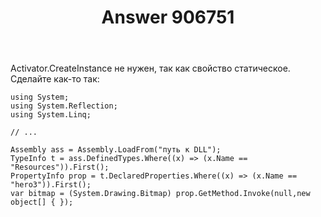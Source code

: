 ﻿---
title: "Answer 906751"
se.owner.user_id: 240512
se.owner.display_name: "MSDN.WhiteKnight"
se.owner.link: "https://ru.stackoverflow.com/users/240512/msdn-whiteknight"
se.answer_id: 906751
se.question_id: 906643
se.post_type: answer
se.score: 0
se.is_accepted: True
---
<p>Activator.CreateInstance не нужен, так как свойство статическое. Сделайте как-то так:</p>

<pre><code>using System;
using System.Reflection;
using System.Linq;

// ...          

Assembly ass = Assembly.LoadFrom("путь к DLL");
TypeInfo t = ass.DefinedTypes.Where((x) =&gt; (x.Name == "Resources")).First();
PropertyInfo prop = t.DeclaredProperties.Where((x) =&gt; (x.Name == "hero3")).First();
var bitmap = (System.Drawing.Bitmap) prop.GetMethod.Invoke(null,new object[] { });
</code></pre>
